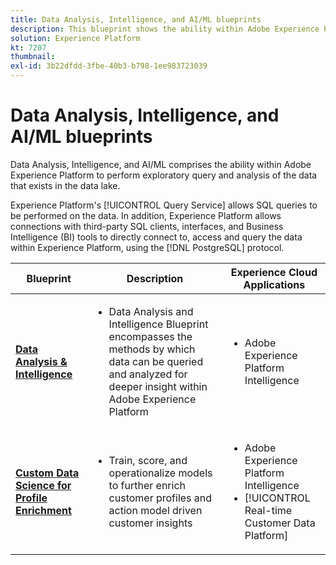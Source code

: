 ```yaml
---
title: Data Analysis, Intelligence, and AI/ML blueprints
description: This blueprint shows the ability within Adobe Experience Platform to perform exploratory query and analysis of the data that exists in the data lake.
solution: Experience Platform
kt: 7207
thumbnail:
exl-id: 3b22dfdd-3fbe-40b3-b798-1ee983723039
---
```

# Data Analysis, Intelligence, and AI/ML blueprints

Data Analysis, Intelligence, and AI/ML comprises the ability within Adobe Experience Platform to perform exploratory query and analysis of the data that exists in the data lake.

Experience Platform's [!UICONTROL Query Service] allows SQL queries to be performed on the data. In addition, Experience Platform allows connections with third-party SQL clients, interfaces, and Business Intelligence (BI) tools to directly connect to, access and query the data within Experience Platform, using the [!DNL PostgreSQL] protocol.

| Blueprint | Description| Experience Cloud Applications|
|---|---|---|
| **[Data Analysis & Intelligence](analysis.md)** | <ul><li>Data Analysis and Intelligence Blueprint encompasses the methods by which data can be queried and analyzed for deeper insight within Adobe Experience Platform</ul></li> | <ul><li> Adobe Experience Platform Intelligence</ul></li>|
| **[Custom Data Science for Profile Enrichment](data-science.md)**        | <ul><li>Train, score, and operationalize models to further enrich customer profiles and action model driven customer insights</li></ul> | <ul><li>Adobe Experience Platform Intelligence</li><li> [!UICONTROL Real-time Customer Data Platform]</li></ul> |
